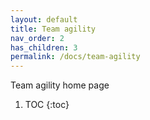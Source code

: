 ```yaml
---
layout: default
title: Team agility
nav_order: 2
has_children: 3
permalink: /docs/team-agility
---
```


Team agility home page
1. TOC
{:toc}

